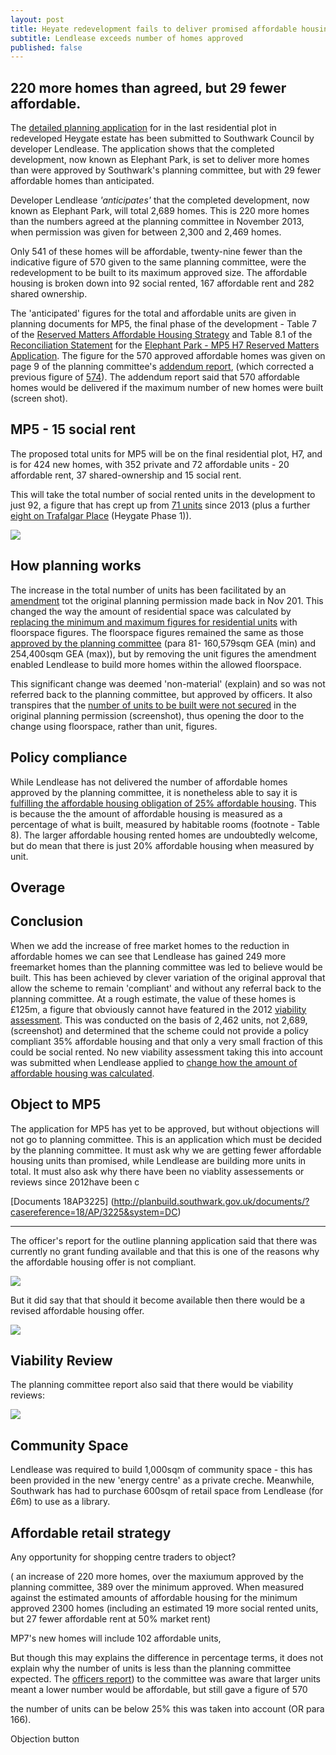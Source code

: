 ```yaml
---
layout: post
title: Heyate redevelopment fails to deliver promised affordable housing
subtitle: Lendlease exceeds number of homes approved
published: false
---
```


## 220 more homes than agreed, but 29 fewer affordable.

The [detailed planning application]((http://planbuild.southwark.gov.uk/documents/?casereference=19/AP/1166&system=DC)) for in the last residential plot in redeveloped Heygate estate has been submitted to Southwark Council by developer Lendlease.  The application shows that the completed development, now known as Elephant Park, is set to deliver more homes than were approved by Southwark's planning committee, but with 29 fewer affordable homes than anticipated.

Developer Lendlease _'anticipates'_ that the completed development, now known as Elephant Park, will total 2,689 homes.  This is 220 more homes than the numbers agreed at the planning committee in November 2013, when permission was given for between 2,300 and 2,469 homes.

Only 541 of these homes will be affordable, twenty-nine fewer than the indicative figure of 570 given to the same planning committee, were the redevelopment to be built to its maximum approved size.  The affordable housing is broken down into 92 social rented, 167 affordable rent and 282 shared ownership.

The 'anticipated' figures for the total and affordable units are given in planning documents for MP5, the final phase of the development - Table 7 of the [Reserved Matters Affordable Housing Strategy](http://35percent.org/img/epupdatedahstrategy.pdf) and Table 8.1 of the [Reconciliation Statement](http://planbuild.southwark.gov.uk/documents/?GetDocument=%7b%7b%7b!ODWxL4QoZvkgXXbACxb5vg%3d%3d!%7d%7d%7d) for the [Elephant Park - MP5 H7 Reserved Matters Application](https://planning.southwark.gov.uk/online-applications/applicationDetails.do?activeTab=externalDocuments&keyVal=_STHWR_DCAPR_9582742).  The figure for the 570 approved affordable homes was given on page 9 of the planning committee's [addendum report](http://planbuild.southwark.gov.uk/documents/?GetDocument=%7b%7b%7b!Q7K%2bVQ5GwV3kVWHHRXBCqg%3d%3d!%7d%7d%7d), (which corrected a previous figure of [574](http://planbuild.southwark.gov.uk/documents/?GetDocument=%7b%7b%7b!swSywGCW3zgzV1miHXgXSg%3d%3d!%7d%7d%7d)).  The addendum report said that 570 affordable homes would be delivered if the maximum number of new homes were built (screen shot).

## MP5 - 15 social rent

The proposed total units for MP5 will be on the final residential plot, H7, and is for 424 new homes, with 352 private and 72 affordable units - 20 affordable rent, 37 shared-ownership and 15 social rent.

This will take the total number of social rented units in the development to just 92, a figure that has crept up from [71 units](http://35percent.org/2013-01-13-will-the-planning-committee-see-sense/) since 2013 (plus a further [eight on Trafalgar Place](http://planbuild.southwark.gov.uk/documents/?GetDocument=%7b%7b%7b!DcDunvLF2MOAcCag9FShbg%3d%3d!%7d%7d%7d) (Heygate Phase 1)).


![](http://35percent.org/img/epark92socialrent.jpg)




## How planning works

The increase in the total number of units has been facilitated by an [amendment](https://planning.southwark.gov.uk/online-applications/applicationDetails.do?activeTab=externalDocuments&keyVal=_STHWR_DCAPR_9580199) tot the original planning permission made back in Nov 201.  This changed the way the amount of residential space was calculated by [replacing the minimum and maximum figures for residential units](http://planbuild.southwark.gov.uk/documents/?GetDocument=%7b%7b%7b!s8fyBoziHiy%2fr1TPdwL8eQ%3d%3d!%7d%7d%7d) with floorspace figures. The floorspace figures remained the same as those [approved by the planning committee](http://planbuild.southwark.gov.uk/documents/?GetDocument=%7b%7b%7b!hgyBVuEH%2b8BxXry2bGRAtA%3d%3d!%7d%7d%7d)   (para 81- 160,579sqm GEA (min) and 254,400sqm GEA (max)), but by removing the unit figures the amendment enabled Lendlease to build more homes within the allowed floorspace.

This significant change was deemed 'non-material' (explain) and so was not referred back to the planning committee, but approved by officers. It also transpires that the [number of units to be built were not secured](http://planbuild.southwark.gov.uk/documents/?GetDocument=%7b%7b%7b!RmPsohICrz2DqmiiC%2fGX%2fQ%3d%3d!%7d%7d%7d) in the original planning permission (screenshot), thus opening the door to the change using floorspace, rather than unit, figures.

## Policy compliance

While Lendlease has not delivered the number of affordable homes approved by the planning committee, it is nonetheless able to say it is [fulfilling the affordable housing obligation of 25% affordable housing](http://35percent.org/img/epupdatedahstrategy.pdf).  This is because the the amount of affordable housing is measured as a percentage of what is built, measured by habitable rooms (footnote - Table 8).  The larger affordable housing rented homes are undoubtedly welcome, but do mean that there is just 20% affordable housing when measured by unit. 


## Overage

## Conclusion

When we add the increase of free market homes to the reduction in affordable homes we can see that Lendlease has gained 249 more freemarket homes than the planning committee was led to believe would be built. This has been achieved by clever variation of the original approval that allow the scheme to remain 'compliant' and without any referral back to the planning committee. At a rough estimate, the value of these homes is £125m, a figure that obviously cannot have featured in the 2012 [viability assessment](http://crappistmartin.github.io/images/HeygateViabilityAssessment_MainReport.pdf).  This was conducted on the basis of 2,462 units, not 2,689, (screenshot) and determined that the scheme could not provide a policy compliant 35% affordable housing and that only a very small fraction of this could be social rented.  No new viability assessment taking this into account was submitted when Lendlease applied to [change how the amount of affordable housing was calculated](http://planbuild.southwark.gov.uk/documents/?casereference=18/AP/3225&system=DC).

## Object to MP5

The application for MP5 has yet to be approved, but without objections will not go to planning committee.  This is an application which must be decided by the planning committee.  It must ask why we are getting fewer affordable housing units than promised, while Lendlease are building more units in total.  It must also ask why there have been no viablity assessements or reviews since 2012have been c



[Documents 18AP3225] (http://planbuild.southwark.gov.uk/documents/?casereference=18/AP/3225&system=DC)

---------------------------------------------------------------------------------------------------------




 
The officer's report for the outline planning application said that there was currently no grant funding available and that this is one of the reasons why the affordable housing offer is not compliant.


![](http://35percent.org/img/gfunding1.png)

But it did say that that should it become available then there would be a revised affordable housing offer.

![](http://35percent.org/img/gfunding2.png)


## Viability Review
The planning committee report also said that there would be viability reviews:

![](http://35percent.org/img/vrev.png)

## Community Space
 Lendlease was required to build 1,000sqm of community space - this has been provided in the new 'energy centre' as a private creche.
Meanwhile, Southwark has had to purchase 600sqm of retail space from Lendlease (for £6m) to use as a library.

## Affordable retail strategy

Any opportunity for shopping centre traders to object?



 ( an increase of 220 more homes, over the maxiumum approved by the planning committee, 389 over the minimum approved.  When measured against the estimated amounts of affordable housing for the minimum approved 2300 homes  (including an estimated 19 more social rented units, but 27 fewer affordable rent at 50% market rent)
 
MP7's new homes will include 102 affordable units,

 But though this may explains the difference in percentage terms, it does not explain why the number of units is less than the planning committee expected.  The [officers report](http://planbuild.southwark.gov.uk/documents/?GetDocument=%7b%7b%7b!swSywGCW3zgzV1miHXgXSg%3d%3d!%7d%7d%7d)) to the committee was aware that larger units meant a lower number would be affordable, but still gave a figure of 570

the number of units can be below 25% this was taken into account (OR para 166).


Objection button
